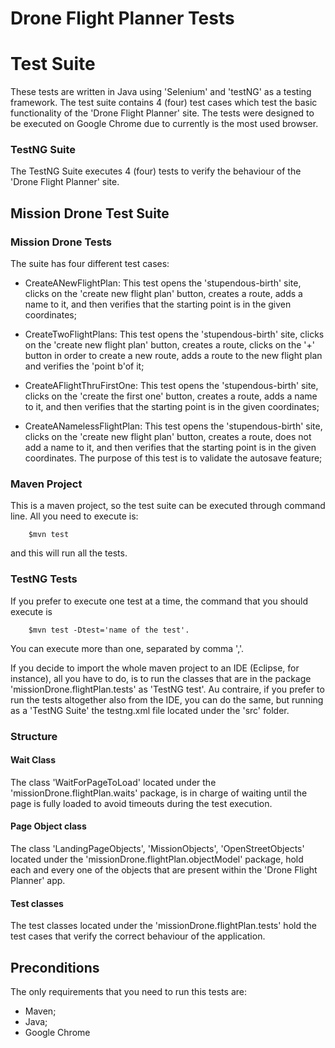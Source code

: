 # Drone Flight Planner Tests

# Test Suite

These tests are written in Java using 'Selenium' and 'testNG' as a testing framework. 
The test suite contains 4 (four) test cases which test the basic functionality of the 'Drone Flight Planner' site.
The tests were designed to be executed on Google Chrome due to currently is the most used browser.


### TestNG Suite

The TestNG Suite executes 4 (four) tests to verify the behaviour of the 'Drone Flight Planner' site.

## Mission Drone Test Suite

### Mission Drone Tests

The suite has four different test cases:

- CreateANewFlightPlan: This test opens the 'stupendous-birth' site, clicks on the 'create new flight plan' button, creates a route, adds a name to it, and then verifies that the starting point is in the given coordinates;

- CreateTwoFlightPlans: This test opens the 'stupendous-birth' site, clicks on the 'create new flight plan' button, creates a route,  clicks on the '+' button in order to create a new route, adds a route to the new flight plan and verifies the 'point b'of it;

- CreateAFlightThruFirstOne: This test opens the 'stupendous-birth' site, clicks on the 'create the first one' button, creates a route, adds a name to it, and then verifies that the starting point is in the given coordinates;

- CreateANamelessFlightPlan: This test opens the 'stupendous-birth' site, clicks on the 'create new flight plan' button, creates a route, does not add a name to it, and then verifies that the starting point is in the given coordinates. The purpose of this test is to validate the autosave feature;

### Maven Project

This is a maven project, so the test suite can be executed through command line. All you need to execute is:
```
    $mvn test
```
and this will run all the tests.

### TestNG Tests

If you prefer to execute one test at a time, the command that you should execute is 
```
    $mvn test -Dtest='name of the test'.
```
You can execute more than one, separated by comma ','.

If you decide to import the whole maven project to an IDE (Eclipse, for instance), all you have to do, is to run the classes that are in the package 'missionDrone.flightPlan.tests' as 'TestNG test'. Au contraire, if you prefer to run the tests altogether also from the IDE, you can do the same, but running as a 'TestNG Suite' the testng.xml file located under the 'src' folder.

### Structure
#### Wait Class
The class 'WaitForPageToLoad' located under the 'missionDrone.flightPlan.waits' package, is in charge of waiting until the page is fully loaded to avoid timeouts during the test execution.
#### Page Object class
The class 'LandingPageObjects', 'MissionObjects', 'OpenStreetObjects' located under the 'missionDrone.flightPlan.objectModel' package, hold each and every one of the objects that are present within the 'Drone Flight Planner' app.
#### Test classes
The test classes located under the 'missionDrone.flightPlan.tests' hold the test cases that verify the correct behaviour of the application.

## Preconditions

The only requirements that you need to run this tests are:
- Maven;
- Java;
- Google Chrome



